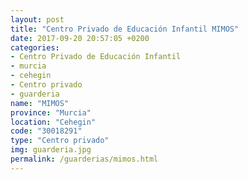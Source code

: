 ```yaml
---
layout: post
title: "Centro Privado de Educación Infantil MIMOS"
date: 2017-09-20 20:57:05 +0200
categories:
- Centro Privado de Educación Infantil
- murcia
- cehegin
- Centro privado
- guarderia
name: "MIMOS"
province: "Murcia"
location: "Cehegin"
code: "30018291"
type: "Centro privado"
img: guarderia.jpg
permalink: /guarderias/mimos.html
---
```

